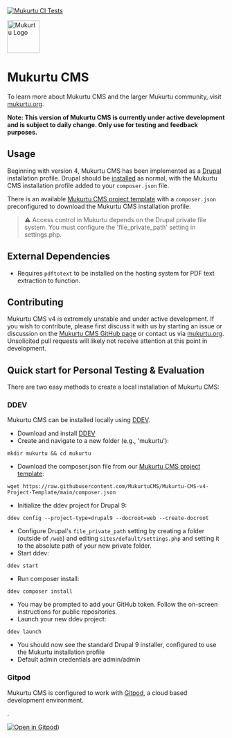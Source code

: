 [![Mukurtu CI Tests](https://github.com/MukurtuCMS/Mukurtu-CMS/actions/workflows/build-and-test.yml/badge.svg)](https://github.com/MukurtuCMS/Mukurtu-CMS/actions/workflows/build-and-test.yml)

<img alt="Mukurtu Logo" src="https://mukurtu.org/wp-content/uploads/2017/02/cropped-Mukurtu-dc8633.png" height="75px">

# Mukurtu CMS
To learn more about Mukurtu CMS and the larger Mukurtu community, visit [mukurtu.org](https://mukurtu.org/).

**Note: This version of Mukurtu CMS is currently under active development and is subject to daily change. Only use for testing and feedback purposes.**


## Usage
Beginning with version 4, Mukurtu CMS has been implemented as a [Drupal](https://www.drupal.org/) installation profile. Drupal should be [installed](https://www.drupal.org/docs/installing-drupal) as normal, with the Mukurtu CMS installation profile added to your `composer.json` file.

There is an available [Mukurtu CMS project template](https://github.com/MukurtuCMS/Mukurtu-CMS-v4-Project-Template) with a `composer.json` preconfigured to download the Mukurtu CMS installation profile.

> :warning: Access control in Mukurtu depends on the Drupal private file system. You must configure the 'file_private_path' setting in settings.php.

## External Dependencies
* Requires `pdftotext` to be installed on the hosting system for PDF text extraction to function.

## Contributing
Mukurtu CMS v4 is extremely unstable and under active development. If you wish to contribute, please first discuss it with us by starting an issue or discussion on the [Mukurtu CMS GitHub page](https://github.com/MukurtuCMS/Mukurtu-CMS) or contact us via [mukurtu.org](https://mukurtu.org/). Unsolicited pull requests will likely not receive attention at this point in development.

## Quick start for Personal Testing & Evaluation
There are two easy methods to create a local installation of Mukurtu CMS:
### DDEV
Mukurtu CMS can be installed locally using [DDEV](https://ddev.com/).
* Download and install [DDEV](https://github.com/drud/ddev)
* Create and navigate to a new folder (e.g., 'mukurtu'):
```
mkdir mukurtu && cd mukurtu
```
* Download the composer.json file from our [Mukurtu CMS project template](https://github.com/MukurtuCMS/Mukurtu-CMS-v4-Project-Template):
```
wget https://raw.githubusercontent.com/MukurtuCMS/Mukurtu-CMS-v4-Project-Template/main/composer.json
```
* Initialize the ddev project for Drupal 9:
```
ddev config --project-type=drupal9 --docroot=web --create-docroot
```
* Configure Drupal's `file_private_path` setting by creating a folder (outside of `/web`) and editing `sites/default/settings.php` and setting it to the absolute path of your new private folder.
* Start ddev:
```
ddev start
```
* Run composer install:
```
ddev composer install
```
* You may be prompted to add your GitHub token. Follow the on-screen instructions for public repositories.
* Launch your new ddev project:
```
ddev launch
```
* You should now see the standard Drupal 9 installer, configured to use the Mukurtu installation profile
* Default admin credentials are admin/admin

### Gitpod
Mukurtu CMS is configured to work with [Gitpod](https://www.gitpod.io/), a cloud based development environment.

.

[![Open in Gitpod](https://gitpod.io/button/open-in-gitpod.svg)](https://gitpod.io/#https://github.com/alexmerrill/Mukurtu-CMS/tree/twig-testing))
